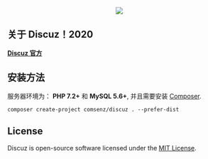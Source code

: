 <p align="center"><img src="http://www.discuz.net/static/image/common/logo.png"></p>

## 关于 Discuz！2020

**[Discuz 官方](http://www.discuz.net/)**

## 安装方法

服务器环境为： **PHP 7.2+** 和 **MySQL 5.6+**, 并且需要安装 [Composer](https://getcomposer.org/).

```
composer create-project comsenz/discuz . --prefer-dist
```

## License

Discuz is open-source software licensed under the [MIT License](https://github.com/comsenz/discuz/blob/master/LICENSE).

